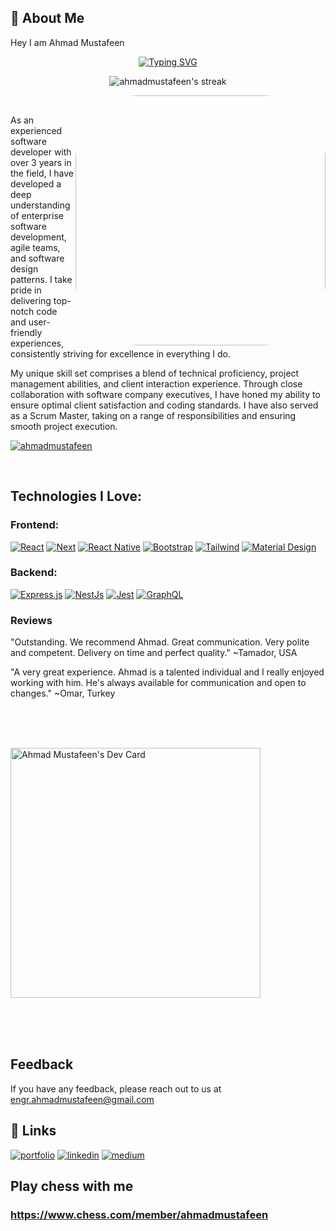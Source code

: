 


## 🚀 About Me
Hey I am Ahmad Mustafeen
<p align="center">
<a href="https://git.io/typing-svg"><img src="https://readme-typing-svg.demolab.com?font=Fira+Code&pause=1000&width=435&lines=Always+open+to+amazing+ideas" alt="Typing SVG" /></a>
</p>
<p align="center">
    <img title="🔥 Get streak stats for your profile at git.io/streak-stats" alt="ahmadmustafeen's streak" src="https://streak-stats.demolab.com/?user=ahmadmustafeen&theme=monokai-metallian&hide_border=true"/>
</p>
<img align="right" style="border-radius:100px; overflow:hidden" alt="GIF" src="https://drive.google.com/uc?export=download&id=1zAwnlzhEzNvCxcxIyQlGXWEVxF0XucdX" width="400" />


<br>






As an experienced software developer with over 3 years in the field, I have developed a deep understanding of enterprise software development, agile teams, and software design patterns. I take pride in delivering top-notch code and user-friendly experiences, consistently striving for excellence in everything I do.

My unique skill set comprises a blend of technical proficiency, project management abilities, and client interaction experience. Through close collaboration with software company executives, I have honed my ability to ensure optimal client satisfaction and coding standards. I have also served as a Scrum Master, taking on a range of responsibilities and ensuring smooth project execution.



<p align="left"> <a href="https://github.com/ryo-ma/github-profile-trophy"><img src="https://github-profile-trophy.vercel.app/?username=ahmadmustafeen" alt="ahmadmustafeen" /></a> </p>
<br>

## Technologies I Love:

### Frontend:
<p>
     <a href="#"><img alt="React" src="https://img.shields.io/badge/React-20232a.svg?logo=react&logoColor=%2361DAFB"></a>
     <a href="#"><img alt="Next" src="https://img.shields.io/badge/NextJs-000000.svg?logo=Next.Js&logoColor=white"></a>
     <a href="#"><img alt="React Native" src="https://img.shields.io/badge/React%20Native-20232a.svg?logo=react&logoColor=%2361DAFB"></a>
    <a href="#"><img alt="Bootstrap" src="https://img.shields.io/badge/Bootstrap-7952B3.svg?logo=bootstrap&logoColor=white"></a>
    <a href="#"><img alt="Tailwind" src="https://img.shields.io/badge/-Tailwind-E8E8E8?logo=tailwindcss&logoColor=black%22"></a>
    <a href="#"><img alt="Material Design" src="https://img.shields.io/badge/Material%20Design-0081CB.svg?logo=material-design&logoColor=white"></a>
  
</p>

### Backend:
<p> <a href="#"><img alt="Express.js" src="https://img.shields.io/badge/Express.js-404d59.svg?logo=express&logoColor=white"></a>
    <a href="#"><img alt="NestJs" src="https://custom-icon-badges.demolab.com/badge/jest-ea2845.svg?logo=nestjs"></a>
    <a href="#"><img alt="Jest" src="https://custom-icon-badges.demolab.com/badge/jest-ff3c0c.svg?logo=jest"></a>
    <a href="#"><img alt="GraphQL" src="https://img.shields.io/badge/GraphQL-fff.svg?logo=graphql&logoColor=e10098"></a>
</p>


### Reviews

"Outstanding. We recommend Ahmad. Great communication. Very polite and competent. Delivery on time and perfect quality."
~Tamador, USA

"A very great experience. Ahmad is a talented individual and I really enjoyed working with him. He's always available for communication and open to changes."
~Omar, Turkey

<br>
<br>
<br>

<a href="https://app.daily.dev/ahmadmustafeen"><img src="https://api.daily.dev/devcards/bb22cf44fcea4aa493e2d38e39f4d60e.png?r=j8z" width="400" alt="Ahmad Mustafeen's Dev Card"/></a>


<br>
<br>
<br>


## Feedback

If you have any feedback, please reach out to us at engr.ahmadmustafeen@gmail.com


## 🔗 Links
[![portfolio](https://img.shields.io/badge/my_portfolio-000?style=for-the-badge&logo=ko-fi&logoColor=white)](https://ahmadmustafeen.com/)
[![linkedin](https://img.shields.io/badge/linkedin-0A66C2?style=for-the-badge&logo=linkedin&logoColor=white)](https://www.linkedin.com/in/ahmadmustafeen)
[![medium](https://img.shields.io/badge/medium-12100E?style=for-the-badge&logo=medium&logoColor=white)](https://ahmadmustafeen.medium.com)

## Play chess with me
### https://www.chess.com/member/ahmadmustafeen

<br>
<br>
<br>
<br>
<br>
<br>

